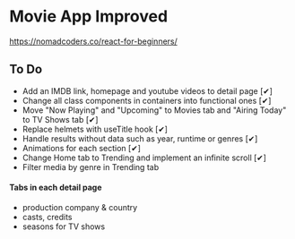 # Movie App Improved

https://nomadcoders.co/react-for-beginners/

## To Do

- Add an IMDB link, homepage and youtube videos to detail page [✔]
- Change all class components in containers into functional ones [✔]
- Move "Now Playing" and "Upcoming" to Movies tab and "Airing Today" to TV Shows tab [✔]
- Replace helmets with useTitle hook [✔]
- Handle results without data such as year, runtime or genres [✔]
- Animations for each section [✔]
- Change Home tab to Trending and implement an infinite scroll [✔]
- Filter media by genre in Trending tab

#### Tabs in each detail page

- production company & country
- casts, credits
- seasons for TV shows
